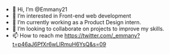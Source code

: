 - 👋 Hi, I’m @Emmany21
- 👀 I’m interested in Front-end web development
- 🌱 I’m currently working as a Product Design intern. 
- 💞️ I’m looking to collaborate on projects to improve my skills.
- 📫 How to reach me https://twitter.com/_emmany?t=p46aJ6PfXr6wLIRmuH6YsQ&s=09

<!---
Emmany21/Emmany21 is a ✨ special ✨ repository because its `README.md` (this file) appears on your GitHub profile.
You can click the Preview link to take a look at your changes.
--->
